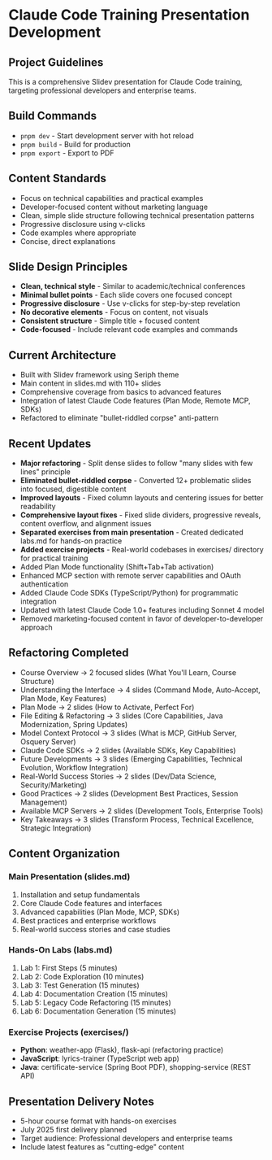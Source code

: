 # Claude Code Training Presentation Development

## Project Guidelines

This is a comprehensive Slidev presentation for Claude Code training, targeting professional developers and enterprise teams.

## Build Commands
- `pnpm dev` - Start development server with hot reload
- `pnpm build` - Build for production
- `pnpm export` - Export to PDF

## Content Standards
- Focus on technical capabilities and practical examples
- Developer-focused content without marketing language
- Clean, simple slide structure following technical presentation patterns
- Progressive disclosure using v-clicks
- Code examples where appropriate
- Concise, direct explanations

## Slide Design Principles
- **Clean, technical style** - Similar to academic/technical conferences
- **Minimal bullet points** - Each slide covers one focused concept
- **Progressive disclosure** - Use v-clicks for step-by-step revelation
- **No decorative elements** - Focus on content, not visuals
- **Consistent structure** - Simple title + focused content
- **Code-focused** - Include relevant code examples and commands

## Current Architecture
- Built with Slidev framework using Seriph theme
- Main content in slides.md with 110+ slides
- Comprehensive coverage from basics to advanced features
- Integration of latest Claude Code features (Plan Mode, Remote MCP, SDKs)
- Refactored to eliminate "bullet-riddled corpse" anti-pattern

## Recent Updates
- **Major refactoring** - Split dense slides to follow "many slides with few lines" principle
- **Eliminated bullet-riddled corpse** - Converted 12+ problematic slides into focused, digestible content
- **Improved layouts** - Fixed column layouts and centering issues for better readability
- **Comprehensive layout fixes** - Fixed slide dividers, progressive reveals, content overflow, and alignment issues
- **Separated exercises from main presentation** - Created dedicated labs.md for hands-on practice
- **Added exercise projects** - Real-world codebases in exercises/ directory for practical training
- Added Plan Mode functionality (Shift+Tab+Tab activation)
- Enhanced MCP section with remote server capabilities and OAuth authentication
- Added Claude Code SDKs (TypeScript/Python) for programmatic integration
- Updated with latest Claude Code 1.0+ features including Sonnet 4 model
- Removed marketing-focused content in favor of developer-to-developer approach

## Refactoring Completed
- Course Overview → 2 focused slides (What You'll Learn, Course Structure)
- Understanding the Interface → 4 slides (Command Mode, Auto-Accept, Plan Mode, Key Features)
- Plan Mode → 2 slides (How to Activate, Perfect For)
- File Editing & Refactoring → 3 slides (Core Capabilities, Java Modernization, Spring Updates)
- Model Context Protocol → 3 slides (What is MCP, GitHub Server, Osquery Server)
- Claude Code SDKs → 2 slides (Available SDKs, Key Capabilities)
- Future Developments → 3 slides (Emerging Capabilities, Technical Evolution, Workflow Integration)
- Real-World Success Stories → 2 slides (Dev/Data Science, Security/Marketing)
- Good Practices → 2 slides (Development Best Practices, Session Management)
- Available MCP Servers → 2 slides (Development Tools, Enterprise Tools)
- Key Takeaways → 3 slides (Transform Process, Technical Excellence, Strategic Integration)

## Content Organization

### Main Presentation (slides.md)
1. Installation and setup fundamentals
2. Core Claude Code features and interfaces  
3. Advanced capabilities (Plan Mode, MCP, SDKs)
4. Best practices and enterprise workflows
5. Real-world success stories and case studies

### Hands-On Labs (labs.md)
1. Lab 1: First Steps (5 minutes)
2. Lab 2: Code Exploration (10 minutes)
3. Lab 3: Test Generation (15 minutes)
4. Lab 4: Documentation Creation (15 minutes)
5. Lab 5: Legacy Code Refactoring (15 minutes)
6. Lab 6: Documentation Generation (15 minutes)

### Exercise Projects (exercises/)
- **Python**: weather-app (Flask), flask-api (refactoring practice)
- **JavaScript**: lyrics-trainer (TypeScript web app)
- **Java**: certificate-service (Spring Boot PDF), shopping-service (REST API)

## Presentation Delivery Notes
- 5-hour course format with hands-on exercises
- July 2025 first delivery planned
- Target audience: Professional developers and enterprise teams
- Include latest features as "cutting-edge" content